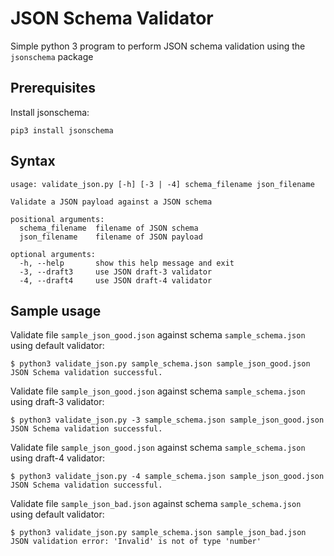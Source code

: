 
# JSON Schema Validator

Simple python 3 program to perform JSON schema validation using the `jsonschema` package

## Prerequisites

Install jsonschema:
```
pip3 install jsonschema
```

## Syntax

```
usage: validate_json.py [-h] [-3 | -4] schema_filename json_filename

Validate a JSON payload against a JSON schema

positional arguments:
  schema_filename  filename of JSON schema
  json_filename    filename of JSON payload

optional arguments:
  -h, --help       show this help message and exit
  -3, --draft3     use JSON draft-3 validator
  -4, --draft4     use JSON draft-4 validator
```

## Sample usage

Validate file `sample_json_good.json` against schema `sample_schema.json` using default validator:

```
$ python3 validate_json.py sample_schema.json sample_json_good.json
JSON Schema validation successful.
```

Validate file `sample_json_good.json` against schema `sample_schema.json` using draft-3 validator:

```
$ python3 validate_json.py -3 sample_schema.json sample_json_good.json
JSON Schema validation successful.
```

Validate file `sample_json_good.json` against schema `sample_schema.json` using draft-4 validator:

```
$ python3 validate_json.py -4 sample_schema.json sample_json_good.json
JSON Schema validation successful.
```

Validate file `sample_json_bad.json` against schema `sample_schema.json` using default validator:

```
$ python3 validate_json.py sample_schema.json sample_json_bad.json
JSON validation error: 'Invalid' is not of type 'number'
```
